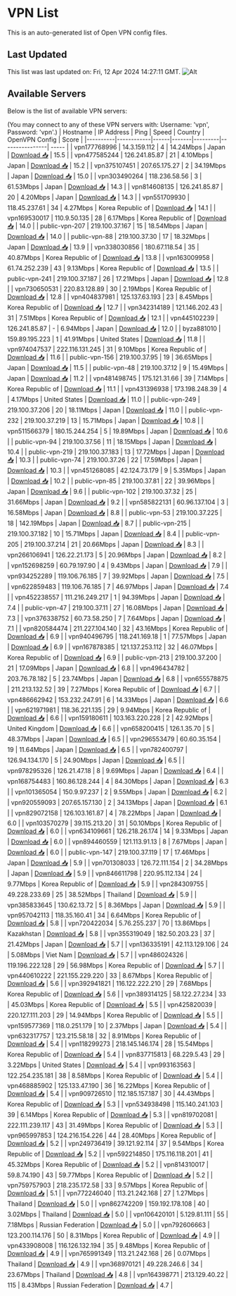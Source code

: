 # VPN List

This is an auto-generated list of Open VPN config files.

## Last Updated

This list was last updated on: Fri, 12 Apr 2024 14:27:11 GMT.
![Alt](https://repobeats.axiom.co/api/embed/186b98318ef1479477931607c1ad7d823f12451f.svg "Repobeats analytics image")

## Available Servers

Below is the list of available VPN servers:

(You may connect to any of these VPN servers with: Username: 'vpn', Password: 'vpn'.)
| Hostname | IP Address | Ping | Speed | Country | OpenVPN Config | Score |
|----------|------------|------|-------|---------|----------------| ----- |
| vpn177768996 | 14.3.159.112 | 4 | 14.24Mbps | Japan | [Download 📥](./configs/server_0_JP.ovpn) | 15.5 |
| vpn477585244 | 126.241.85.87 | 21 | 4.10Mbps | Japan | [Download 📥](./configs/server_1_JP.ovpn) | 15.2 |
| vpn375107451 | 207.65.175.27 | 2 | 34.19Mbps | Japan | [Download 📥](./configs/server_2_JP.ovpn) | 15.0 |
| vpn303490264 | 118.236.58.56 | 3 | 61.53Mbps | Japan | [Download 📥](./configs/server_3_JP.ovpn) | 14.3 |
| vpn814608135 | 126.241.85.87 | 20 | 4.20Mbps | Japan | [Download 📥](./configs/server_4_JP.ovpn) | 14.3 |
| vpn551709930 | 118.45.237.61 | 34 | 4.27Mbps | Korea Republic of | [Download 📥](./configs/server_5_KR.ovpn) | 14.1 |
| vpn169530017 | 110.9.50.135 | 28 | 6.17Mbps | Korea Republic of | [Download 📥](./configs/server_6_KR.ovpn) | 14.0 |
| public-vpn-207 | 219.100.37.167 | 15 | 18.54Mbps | Japan | [Download 📥](./configs/server_7_JP.ovpn) | 14.0 |
| public-vpn-88 | 219.100.37.30 | 17 | 18.32Mbps | Japan | [Download 📥](./configs/server_8_JP.ovpn) | 13.9 |
| vpn338030856 | 180.67.118.54 | 35 | 40.87Mbps | Korea Republic of | [Download 📥](./configs/server_9_KR.ovpn) | 13.8 |
| vpn163009958 | 61.74.252.239 | 43 | 9.13Mbps | Korea Republic of | [Download 📥](./configs/server_10_KR.ovpn) | 13.5 |
| public-vpn-241 | 219.100.37.187 | 26 | 17.21Mbps | Japan | [Download 📥](./configs/server_11_JP.ovpn) | 12.8 |
| vpn730650531 | 220.83.128.89 | 30 | 2.19Mbps | Korea Republic of | [Download 📥](./configs/server_12_KR.ovpn) | 12.8 |
| vpn404837981 | 125.137.63.193 | 23 | 8.45Mbps | Korea Republic of | [Download 📥](./configs/server_13_KR.ovpn) | 12.7 |
| vpn342314189 | 121.146.202.43 | 31 | 7.51Mbps | Korea Republic of | [Download 📥](./configs/server_14_KR.ovpn) | 12.1 |
| vpn445102239 | 126.241.85.87 | - | 6.94Mbps | Japan | [Download 📥](./configs/server_15_JP.ovpn) | 12.0 |
| byza881010 | 159.89.195.223 | 1 | 41.91Mbps | United States | [Download 📥](./configs/server_16_US.ovpn) | 11.8 |
| vpn974047537 | 222.116.131.245 | 31 | 9.10Mbps | Korea Republic of | [Download 📥](./configs/server_17_KR.ovpn) | 11.6 |
| public-vpn-156 | 219.100.37.95 | 19 | 36.65Mbps | Japan | [Download 📥](./configs/server_18_JP.ovpn) | 11.5 |
| public-vpn-48 | 219.100.37.12 | 9 | 15.49Mbps | Japan | [Download 📥](./configs/server_19_JP.ovpn) | 11.2 |
| vpn481498745 | 175.121.31.66 | 39 | 7.14Mbps | Korea Republic of | [Download 📥](./configs/server_20_KR.ovpn) | 11.1 |
| vpn431396938 | 173.198.248.39 | 4 | 4.17Mbps | United States | [Download 📥](./configs/server_21_US.ovpn) | 11.0 |
| public-vpn-249 | 219.100.37.206 | 20 | 18.11Mbps | Japan | [Download 📥](./configs/server_22_JP.ovpn) | 11.0 |
| public-vpn-232 | 219.100.37.219 | 13 | 15.71Mbps | Japan | [Download 📥](./configs/server_23_JP.ovpn) | 10.8 |
| vpn511566379 | 180.15.244.254 | 5 | 19.89Mbps | Japan | [Download 📥](./configs/server_24_JP.ovpn) | 10.6 |
| public-vpn-94 | 219.100.37.56 | 11 | 18.15Mbps | Japan | [Download 📥](./configs/server_25_JP.ovpn) | 10.4 |
| public-vpn-219 | 219.100.37.183 | 13 | 17.72Mbps | Japan | [Download 📥](./configs/server_26_JP.ovpn) | 10.3 |
| public-vpn-74 | 219.100.37.26 | 22 | 17.59Mbps | Japan | [Download 📥](./configs/server_27_JP.ovpn) | 10.3 |
| vpn451268085 | 42.124.73.179 | 9 | 5.35Mbps | Japan | [Download 📥](./configs/server_28_JP.ovpn) | 10.2 |
| public-vpn-85 | 219.100.37.81 | 22 | 39.96Mbps | Japan | [Download 📥](./configs/server_29_JP.ovpn) | 9.6 |
| public-vpn-102 | 219.100.37.32 | 25 | 31.66Mbps | Japan | [Download 📥](./configs/server_30_JP.ovpn) | 9.2 |
| vpn585822131 | 60.96.137.104 | 3 | 16.58Mbps | Japan | [Download 📥](./configs/server_31_JP.ovpn) | 8.8 |
| public-vpn-53 | 219.100.37.225 | 18 | 142.19Mbps | Japan | [Download 📥](./configs/server_32_JP.ovpn) | 8.7 |
| public-vpn-215 | 219.100.37.182 | 10 | 15.71Mbps | Japan | [Download 📥](./configs/server_33_JP.ovpn) | 8.4 |
| public-vpn-205 | 219.100.37.214 | 21 | 20.66Mbps | Japan | [Download 📥](./configs/server_34_JP.ovpn) | 8.3 |
| vpn266106941 | 126.22.21.173 | 5 | 20.96Mbps | Japan | [Download 📥](./configs/server_35_JP.ovpn) | 8.2 |
| vpn152698259 | 60.79.197.90 | 4 | 9.43Mbps | Japan | [Download 📥](./configs/server_36_JP.ovpn) | 7.9 |
| vpn934252289 | 119.106.76.185 | 7 | 39.92Mbps | Japan | [Download 📥](./configs/server_37_JP.ovpn) | 7.5 |
| vpn622859483 | 119.106.76.185 | 7 | 46.97Mbps | Japan | [Download 📥](./configs/server_38_JP.ovpn) | 7.4 |
| vpn452238557 | 111.216.249.217 | 1 | 94.39Mbps | Japan | [Download 📥](./configs/server_39_JP.ovpn) | 7.4 |
| public-vpn-47 | 219.100.37.11 | 27 | 16.08Mbps | Japan | [Download 📥](./configs/server_40_JP.ovpn) | 7.3 |
| vpn376338752 | 60.73.58.250 | 7 | 7.64Mbps | Japan | [Download 📥](./configs/server_41_JP.ovpn) | 7.1 |
| vpn820584474 | 211.227.104.140 | 32 | 43.16Mbps | Korea Republic of | [Download 📥](./configs/server_42_KR.ovpn) | 6.9 |
| vpn940496795 | 118.241.169.18 | 1 | 77.57Mbps | Japan | [Download 📥](./configs/server_43_JP.ovpn) | 6.9 |
| vpn167878385 | 121.137.253.112 | 32 | 46.07Mbps | Korea Republic of | [Download 📥](./configs/server_44_KR.ovpn) | 6.9 |
| public-vpn-213 | 219.100.37.200 | 21 | 17.09Mbps | Japan | [Download 📥](./configs/server_45_JP.ovpn) | 6.8 |
| vpn496434782 | 203.76.78.182 | 5 | 23.74Mbps | Japan | [Download 📥](./configs/server_46_JP.ovpn) | 6.8 |
| vpn655578875 | 211.213.132.52 | 39 | 7.27Mbps | Korea Republic of | [Download 📥](./configs/server_47_KR.ovpn) | 6.7 |
| vpn486662942 | 153.232.247.91 | 6 | 14.33Mbps | Japan | [Download 📥](./configs/server_48_JP.ovpn) | 6.6 |
| vpn621971981 | 118.36.221.135 | 29 | 9.94Mbps | Korea Republic of | [Download 📥](./configs/server_49_KR.ovpn) | 6.6 |
| vpn159180611 | 103.163.220.228 | 2 | 42.92Mbps | United Kingdom | [Download 📥](./configs/server_50_GB.ovpn) | 6.6 |
| vpn658200415 | 126.1.35.70 | 5 | 48.37Mbps | Japan | [Download 📥](./configs/server_51_JP.ovpn) | 6.5 |
| vpn296553479 | 60.60.35.154 | 19 | 11.64Mbps | Japan | [Download 📥](./configs/server_52_JP.ovpn) | 6.5 |
| vpn782400797 | 126.94.134.170 | 5 | 24.90Mbps | Japan | [Download 📥](./configs/server_53_JP.ovpn) | 6.5 |
| vpn978295326 | 126.21.47.18 | 8 | 9.69Mbps | Japan | [Download 📥](./configs/server_54_JP.ovpn) | 6.4 |
| vpn168754483 | 160.86.128.244 | 4 | 84.30Mbps | Japan | [Download 📥](./configs/server_55_JP.ovpn) | 6.3 |
| vpn101365054 | 150.9.97.237 | 2 | 9.55Mbps | Japan | [Download 📥](./configs/server_56_JP.ovpn) | 6.2 |
| vpn920559093 | 207.65.157.130 | 2 | 34.13Mbps | Japan | [Download 📥](./configs/server_57_JP.ovpn) | 6.1 |
| vpn829072158 | 126.103.161.87 | 4 | 78.22Mbps | Japan | [Download 📥](./configs/server_58_JP.ovpn) | 6.0 |
| vpn103570279 | 39.115.213.20 | 31 | 50.10Mbps | Korea Republic of | [Download 📥](./configs/server_59_KR.ovpn) | 6.0 |
| vpn634109661 | 126.218.26.174 | 14 | 9.33Mbps | Japan | [Download 📥](./configs/server_60_JP.ovpn) | 6.0 |
| vpn894460559 | 121.113.91.13 | 8 | 7.67Mbps | Japan | [Download 📥](./configs/server_61_JP.ovpn) | 6.0 |
| public-vpn-147 | 219.100.37.119 | 17 | 17.46Mbps | Japan | [Download 📥](./configs/server_62_JP.ovpn) | 5.9 |
| vpn701308033 | 126.72.111.154 | 2 | 34.28Mbps | Japan | [Download 📥](./configs/server_63_JP.ovpn) | 5.9 |
| vpn846611798 | 220.95.112.134 | 24 | 9.77Mbps | Korea Republic of | [Download 📥](./configs/server_64_KR.ovpn) | 5.9 |
| vpn284309755 | 49.228.233.69 | 25 | 38.52Mbps | Thailand | [Download 📥](./configs/server_65_TH.ovpn) | 5.9 |
| vpn385833645 | 130.62.13.72 | 5 | 8.36Mbps | Japan | [Download 📥](./configs/server_66_JP.ovpn) | 5.9 |
| vpn957042113 | 118.35.160.41 | 34 | 6.64Mbps | Korea Republic of | [Download 📥](./configs/server_67_KR.ovpn) | 5.8 |
| vpn720422034 | 5.76.255.237 | 70 | 13.86Mbps | Kazakhstan | [Download 📥](./configs/server_68_KZ.ovpn) | 5.8 |
| vpn355319049 | 182.50.203.23 | 37 | 21.42Mbps | Japan | [Download 📥](./configs/server_69_JP.ovpn) | 5.7 |
| vpn136335191 | 42.113.129.106 | 24 | 5.08Mbps | Viet Nam | [Download 📥](./configs/server_70_VN.ovpn) | 5.7 |
| vpn486024326 | 119.196.222.128 | 29 | 56.98Mbps | Korea Republic of | [Download 📥](./configs/server_71_KR.ovpn) | 5.7 |
| vpn440610222 | 221.155.229.220 | 33 | 8.67Mbps | Korea Republic of | [Download 📥](./configs/server_72_KR.ovpn) | 5.6 |
| vpn392941821 | 116.122.222.210 | 29 | 7.68Mbps | Korea Republic of | [Download 📥](./configs/server_73_KR.ovpn) | 5.6 |
| vpn389314125 | 58.122.27.234 | 33 | 45.03Mbps | Korea Republic of | [Download 📥](./configs/server_74_KR.ovpn) | 5.5 |
| vpn425820039 | 220.127.111.203 | 29 | 14.94Mbps | Korea Republic of | [Download 📥](./configs/server_75_KR.ovpn) | 5.5 |
| vpn159577369 | 118.0.251.179 | 10 | 2.37Mbps | Japan | [Download 📥](./configs/server_76_JP.ovpn) | 5.4 |
| vpn632317757 | 123.215.58.18 | 32 | 8.91Mbps | Korea Republic of | [Download 📥](./configs/server_77_KR.ovpn) | 5.4 |
| vpn118299273 | 218.145.146.174 | 28 | 15.54Mbps | Korea Republic of | [Download 📥](./configs/server_78_KR.ovpn) | 5.4 |
| vpn837715813 | 68.229.5.43 | 29 | 3.22Mbps | United States | [Download 📥](./configs/server_79_US.ovpn) | 5.4 |
| vpn993163563 | 122.254.235.181 | 38 | 8.58Mbps | Korea Republic of | [Download 📥](./configs/server_80_KR.ovpn) | 5.4 |
| vpn468885902 | 125.133.47.190 | 36 | 16.22Mbps | Korea Republic of | [Download 📥](./configs/server_81_KR.ovpn) | 5.4 |
| vpn909726510 | 112.185.157.187 | 30 | 44.43Mbps | Korea Republic of | [Download 📥](./configs/server_82_KR.ovpn) | 5.3 |
| vpn534938498 | 115.140.241.103 | 39 | 6.14Mbps | Korea Republic of | [Download 📥](./configs/server_83_KR.ovpn) | 5.3 |
| vpn819702081 | 222.111.239.117 | 43 | 31.49Mbps | Korea Republic of | [Download 📥](./configs/server_84_KR.ovpn) | 5.3 |
| vpn965997853 | 124.216.154.226 | 44 | 28.40Mbps | Korea Republic of | [Download 📥](./configs/server_85_KR.ovpn) | 5.2 |
| vpn249736419 | 39.121.92.114 | 37 | 9.54Mbps | Korea Republic of | [Download 📥](./configs/server_86_KR.ovpn) | 5.2 |
| vpn592214850 | 175.116.118.201 | 41 | 45.32Mbps | Korea Republic of | [Download 📥](./configs/server_87_KR.ovpn) | 5.2 |
| vpn814310017 | 59.8.74.190 | 43 | 59.77Mbps | Korea Republic of | [Download 📥](./configs/server_88_KR.ovpn) | 5.2 |
| vpn759757903 | 218.235.172.58 | 33 | 9.57Mbps | Korea Republic of | [Download 📥](./configs/server_89_KR.ovpn) | 5.1 |
| vpn772246040 | 113.21.242.168 | 27 | 1.27Mbps | Thailand | [Download 📥](./configs/server_90_TH.ovpn) | 5.0 |
| vpn862742209 | 159.192.178.108 | 40 | 3.02Mbps | Thailand | [Download 📥](./configs/server_91_TH.ovpn) | 5.0 |
| vpn106420101 | 5.129.81.111 | 55 | 7.18Mbps | Russian Federation | [Download 📥](./configs/server_92_RU.ovpn) | 5.0 |
| vpn792606663 | 123.200.114.176 | 50 | 8.31Mbps | Korea Republic of | [Download 📥](./configs/server_93_KR.ovpn) | 4.9 |
| vpn433908008 | 116.126.132.194 | 35 | 9.48Mbps | Korea Republic of | [Download 📥](./configs/server_94_KR.ovpn) | 4.9 |
| vpn765991349 | 113.21.242.168 | 26 | 0.07Mbps | Thailand | [Download 📥](./configs/server_95_TH.ovpn) | 4.9 |
| vpn368970121 | 49.228.246.6 | 34 | 23.67Mbps | Thailand | [Download 📥](./configs/server_96_TH.ovpn) | 4.8 |
| vpn164398771 | 213.129.40.22 | 115 | 8.43Mbps | Russian Federation | [Download 📥](./configs/server_97_RU.ovpn) | 4.7 |
